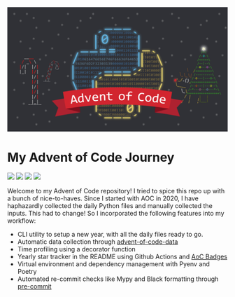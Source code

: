 <img src="aoc.webp">
<h1> My Advent of Code Journey </h1>

![](https://img.shields.io/badge/Stars%202015%20⭐-28-yellow)
![](https://img.shields.io/badge/Stars%202020%20⭐-10-yellow)
![](https://img.shields.io/badge/Stars%202021%20⭐-33-yellow)
![](https://img.shields.io/badge/Stars%202022%20⭐-23-yellow)

<p>
Welcome to my Advent of Code repository! I tried to spice this repo up with a bunch of nice-to-haves. Since I started with AOC in 2020, I have haphazardly collected the daily Python files and manually collected the inputs. This had to change! So I incorporated the following features into my workflow:
</p>
<ul>
  <li> CLI utility to setup a new year, with all the daily files ready to go.</li>
  <li>Automatic data collection through <a href=""https://github.com/wimglenn/advent-of-code-data>advent-of-code-data</a></li>
  <li>Time profiling using a decorator function</li>
  <li>Yearly star tracker in the README using Github Actions and <a href="https://github.com/marketplace/actions/aoc-badges">AoC Badges</a></li>
  <li>Virtual environment and dependency management with Pyenv and Poetry</li>
<li>Automated re-commit checks like Mypy and Black formatting through <a href="https://pre-commit.com/">pre-commit</a></li>
